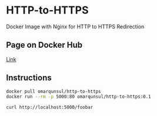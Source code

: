 # HTTP-to-HTTPS

Docker Image with Nginx for HTTP to HTTPS Redirection

## Page on Docker Hub
[Link](https://hub.docker.com/r/omarqunsul/http-to-https)

## Instructions

```bash
docker pull omarqunsul/http-to-https
docker run --rm -p 5000:80 omarqunsul/http-to-https:0.1

curl http://localhost:5000/foobar
```
